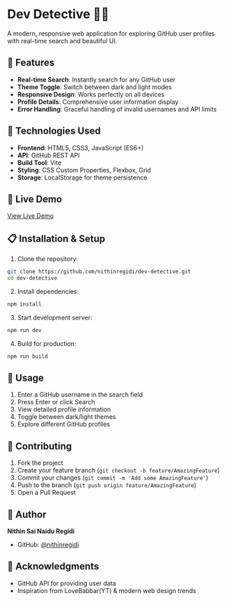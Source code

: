 # Dev Detective 🕵️‍♂️

A modern, responsive web application for exploring GitHub user profiles with real-time search and beautiful UI.


## 🌟 Features

- **Real-time Search**: Instantly search for any GitHub user
- **Theme Toggle**: Switch between dark and light modes
- **Responsive Design**: Works perfectly on all devices
- **Profile Details**: Comprehensive user information display
- **Error Handling**: Graceful handling of invalid usernames and API limits

## 🚀 Technologies Used

- **Frontend**: HTML5, CSS3, JavaScript (ES6+)
- **API**: GitHub REST API
- **Build Tool**: Vite
- **Styling**: CSS Custom Properties, Flexbox, Grid
- **Storage**: LocalStorage for theme persistence

## 🎯 Live Demo

[View Live Demo](https://nithinregidi.github.io/DevDetective/)

## 📋 Installation & Setup

1. Clone the repository:
```bash
git clone https://github.com/nithinregidi/dev-detective.git
cd dev-detective
```

2. Install dependencies:
```bash
npm install
```

3. Start development server:
```bash
npm run dev
```

4. Build for production:
```bash
npm run build
```

## 🔧 Usage

1. Enter a GitHub username in the search field
2. Press Enter or click Search
3. View detailed profile information
4. Toggle between dark/light themes
5. Explore different GitHub profiles


## 🤝 Contributing

1. Fork the project
2. Create your feature branch (`git checkout -b feature/AmazingFeature`)
3. Commit your changes (`git commit -m 'Add some AmazingFeature'`)
4. Push to the branch (`git push origin feature/AmazingFeature`)
5. Open a Pull Request

## 👤 Author

**Nithin Sai Naidu Regidi**
- GitHub: [@nithinregidi](https://github.com/nithinregidi)

## 🙏 Acknowledgments

- GitHub API for providing user data
- Inspiration from LoveBabbar(YT) & modern web design trends
